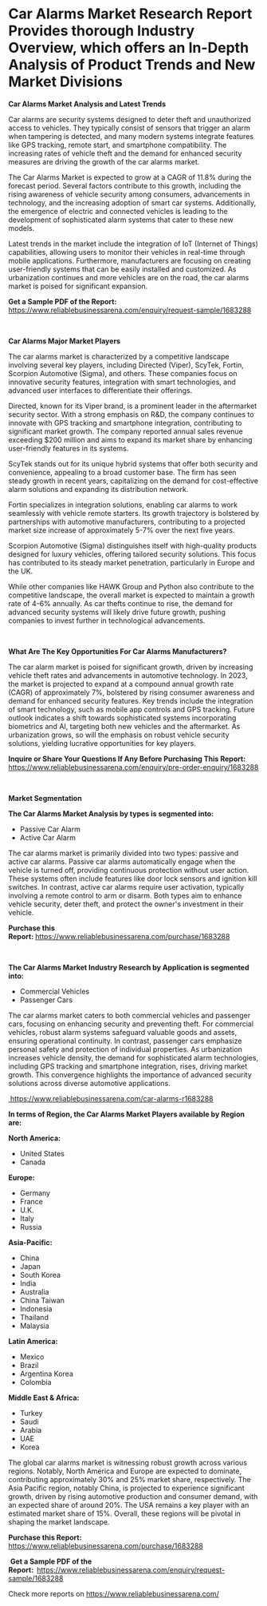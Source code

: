 <p><h1>Car Alarms Market Research Report Provides thorough Industry Overview, which offers an In-Depth Analysis of Product Trends and New Market Divisions</h1></p><p><strong>Car Alarms Market Analysis and Latest Trends</strong></p>
<p><p>Car alarms are security systems designed to deter theft and unauthorized access to vehicles. They typically consist of sensors that trigger an alarm when tampering is detected, and many modern systems integrate features like GPS tracking, remote start, and smartphone compatibility. The increasing rates of vehicle theft and the demand for enhanced security measures are driving the growth of the car alarms market.</p><p>The Car Alarms Market is expected to grow at a CAGR of 11.8% during the forecast period. Several factors contribute to this growth, including the rising awareness of vehicle security among consumers, advancements in technology, and the increasing adoption of smart car systems. Additionally, the emergence of electric and connected vehicles is leading to the development of sophisticated alarm systems that cater to these new models. </p><p>Latest trends in the market include the integration of IoT (Internet of Things) capabilities, allowing users to monitor their vehicles in real-time through mobile applications. Furthermore, manufacturers are focusing on creating user-friendly systems that can be easily installed and customized. As urbanization continues and more vehicles are on the road, the car alarms market is poised for significant expansion.</p></p>
<p><strong>Get a Sample PDF of the Report:&nbsp;</strong> <a href="https://www.reliablebusinessarena.com/enquiry/request-sample/1683288?utm_campaign=1948&utm_medium=2&utm_source=Github&utm_content=ia&utm_term=30032025&utm_id=car-alarms">https://www.reliablebusinessarena.com/enquiry/request-sample/1683288</a></p>
<p>&nbsp;</p>
<p><strong>Car Alarms Major Market Players</strong></p>
<p><p>The car alarms market is characterized by a competitive landscape involving several key players, including Directed (Viper), ScyTek, Fortin, Scorpion Automotive (Sigma), and others. These companies focus on innovative security features, integration with smart technologies, and advanced user interfaces to differentiate their offerings.</p><p>Directed, known for its Viper brand, is a prominent leader in the aftermarket security sector. With a strong emphasis on R&D, the company continues to innovate with GPS tracking and smartphone integration, contributing to significant market growth. The company reported annual sales revenue exceeding $200 million and aims to expand its market share by enhancing user-friendly features in its systems.</p><p>ScyTek stands out for its unique hybrid systems that offer both security and convenience, appealing to a broad customer base. The firm has seen steady growth in recent years, capitalizing on the demand for cost-effective alarm solutions and expanding its distribution network.</p><p>Fortin specializes in integration solutions, enabling car alarms to work seamlessly with vehicle remote starters. Its growth trajectory is bolstered by partnerships with automotive manufacturers, contributing to a projected market size increase of approximately 5-7% over the next five years.</p><p>Scorpion Automotive (Sigma) distinguishes itself with high-quality products designed for luxury vehicles, offering tailored security solutions. This focus has contributed to its steady market penetration, particularly in Europe and the UK.</p><p>While other companies like HAWK Group and Python also contribute to the competitive landscape, the overall market is expected to maintain a growth rate of 4-6% annually. As car thefts continue to rise, the demand for advanced security systems will likely drive future growth, pushing companies to invest further in technological advancements.</p></p>
<p>&nbsp;</p>
<p><strong>What Are The Key Opportunities For Car Alarms Manufacturers?</strong></p>
<p><p>The car alarm market is poised for significant growth, driven by increasing vehicle theft rates and advancements in automotive technology. In 2023, the market is projected to expand at a compound annual growth rate (CAGR) of approximately 7%, bolstered by rising consumer awareness and demand for enhanced security features. Key trends include the integration of smart technology, such as mobile app controls and GPS tracking. Future outlook indicates a shift towards sophisticated systems incorporating biometrics and AI, targeting both new vehicles and the aftermarket. As urbanization grows, so will the emphasis on robust vehicle security solutions, yielding lucrative opportunities for key players.</p></p>
<p><strong>Inquire or Share Your Questions If Any Before Purchasing This Report:</strong> <a href="https://www.reliablebusinessarena.com/enquiry/pre-order-enquiry/1683288?utm_campaign=1948&utm_medium=2&utm_source=Github&utm_content=ia&utm_term=30032025&utm_id=car-alarms">https://www.reliablebusinessarena.com/enquiry/pre-order-enquiry/1683288</a></p>
<p>&nbsp;</p>
<p><strong>Market Segmentation</strong></p>
<p><strong>The Car Alarms Market Analysis by types is segmented into:</strong></p>
<p><ul><li>Passive Car Alarm</li><li>Active Car Alarm</li></ul></p>
<p><p>The car alarms market is primarily divided into two types: passive and active car alarms. Passive car alarms automatically engage when the vehicle is turned off, providing continuous protection without user action. These systems often include features like door lock sensors and ignition kill switches. In contrast, active car alarms require user activation, typically involving a remote control to arm or disarm. Both types aim to enhance vehicle security, deter theft, and protect the owner's investment in their vehicle.</p></p>
<p><strong>Purchase this Report:&nbsp;</strong><a href="https://www.reliablebusinessarena.com/purchase/1683288?utm_campaign=1948&utm_medium=2&utm_source=Github&utm_content=ia&utm_term=30032025&utm_id=car-alarms">https://www.reliablebusinessarena.com/purchase/1683288</a></p>
<p>&nbsp;</p>
<p><strong>The Car Alarms Market Industry Research by Application is segmented into:</strong></p>
<p><ul><li>Commercial Vehicles</li><li>Passenger Cars</li></ul></p>
<p><p>The car alarms market caters to both commercial vehicles and passenger cars, focusing on enhancing security and preventing theft. For commercial vehicles, robust alarm systems safeguard valuable goods and assets, ensuring operational continuity. In contrast, passenger cars emphasize personal safety and protection of individual properties. As urbanization increases vehicle density, the demand for sophisticated alarm technologies, including GPS tracking and smartphone integration, rises, driving market growth. This convergence highlights the importance of advanced security solutions across diverse automotive applications.</p></p>
<p><a href="https://www.reliablebusinessarena.com/car-alarms-r1683288?utm_campaign=1948&utm_medium=2&utm_source=Github&utm_content=ia&utm_term=30032025&utm_id=car-alarms">&nbsp;https://www.reliablebusinessarena.com/car-alarms-r1683288</a></p>
<p><strong>In terms of Region, the Car Alarms Market Players available by Region are:</strong></p>
<p>
    <p> <strong> North America: </strong>
        <ul>
            <li>United States</li>
            <li>Canada</li>
        </ul>
        </p> 
    <p> <strong> Europe: </strong>
        <ul>
            <li>Germany</li>
            <li>France</li>
            <li>U.K.</li>
            <li>Italy</li>
            <li>Russia</li>
        </ul>
        </p> 
    <p> <strong> Asia-Pacific: </strong>
        <ul>
            <li>China</li>
            <li>Japan</li>
            <li>South Korea</li>
            <li>India</li>
            <li>Australia</li>
            <li>China Taiwan</li>
            <li>Indonesia</li>
            <li>Thailand</li>
            <li>Malaysia</li>
        </ul>
        </p> 
    <p> <strong> Latin America: </strong>
        <ul>
            <li>Mexico</li>
            <li>Brazil</li>
            <li>Argentina Korea</li>
            <li>Colombia</li>
        </ul>
        </p> 
    <p> <strong> Middle East & Africa: </strong>
        <ul>
            <li>Turkey</li>
            <li>Saudi</li>
            <li>Arabia</li>
            <li>UAE</li>
            <li>Korea</li>
        </ul>
    </p>
    </p>
<p><p>The global car alarms market is witnessing robust growth across various regions. Notably, North America and Europe are expected to dominate, contributing approximately 30% and 25% market share, respectively. The Asia Pacific region, notably China, is projected to experience significant growth, driven by rising automotive production and consumer demand, with an expected share of around 20%. The USA remains a key player with an estimated market share of 15%. Overall, these regions will be pivotal in shaping the market landscape.</p></p>
<p><strong>Purchase this Report: </strong><a href="https://www.reliablebusinessarena.com/purchase/1683288?utm_campaign=1948&utm_medium=2&utm_source=Github&utm_content=ia&utm_term=30032025&utm_id=car-alarms">https://www.reliablebusinessarena.com/purchase/1683288</a></p>
<p>&nbsp;<strong>Get a Sample PDF of the Report:&nbsp;&nbsp;</strong><a href="https://www.reliablebusinessarena.com/enquiry/request-sample/1683288?utm_campaign=1948&utm_medium=2&utm_source=Github&utm_content=ia&utm_term=30032025&utm_id=car-alarms">https://www.reliablebusinessarena.com/enquiry/request-sample/1683288</a></p>
<p><strong></strong></p>
<p>Check more reports on <a href="https://www.reliablebusinessarena.com/?utm_campaign=1948&utm_medium=2&utm_source=Github&utm_content=ia&utm_term=30032025&utm_id=car-alarms">https://www.reliablebusinessarena.com/</a></p>